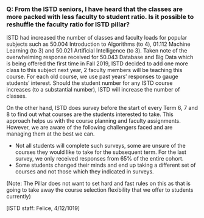 ### Q: From the ISTD seniors, I have heard that the classes are more packed with less faculty to student ratio. Is it possible to reshuffle the faculty ratio for ISTD pillar?

ISTD had increased the number of classes and faculty loads for popular subjects such as 50.004 Introduction to Algorithms (to 4), 01.112 Machine Learning (to 3) and 50.021 Artificial Intelligence (to 3). Taken note of the overwhelming response received for 50.043 Database and Big Data which is being offered the first time in Fall 2019, ISTD decided to add one more class to this subject next year, 2 faculty members will be teaching this course. For each old course, we use past years’ responses to gauge students’ interest. Should the student number for any ISTD course increases (to a substantial number), ISTD will increase the number of classes.

On the other hand, ISTD does survey before the start of every Term 6, 7 and 8 to find out what courses are the students interested to take. This approach helps us with the course planning and faculty assignments. However, we are aware of the following challengers faced and are managing them at the best we can.

 - Not all students will complete such surveys, some are unsure of the courses they would like to take for the subsequent term. For the last survey, we only received responses from 65% of the entire cohort.
- Some students changed their minds and end up taking a different set of courses and not those which they indicated in surveys.

(Note: The Pillar does not want to set hard and fast rules on this as that is going to take away the course selection flexibility that we offer to students currently)

[ISTD staff: Felice, 4/12/1019]
